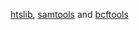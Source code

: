 [htslib](https://github.com/samtools/htslib), [samtools](https://github.com/samtools/samtools) and [bcftools](https://github.com/samtools/bcftools)
